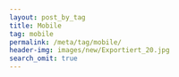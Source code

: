 ```yaml
---
layout: post_by_tag
title: Mobile
tag: mobile
permalink: /meta/tag/mobile/
header-img: images/new/Exportiert_20.jpg
search_omit: true
---
```

